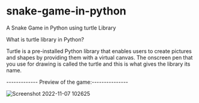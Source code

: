 # snake-game-in-python
A Snake Game in Python using turtle Library

What is turtle library in Python?

Turtle is a pre-installed Python library that enables users to create pictures and shapes by providing them with a virtual canvas.
The onscreen pen that you use for drawing is called the turtle and this is what gives the library its name.

------------- Preview of the game:---------------

![Screenshot 2022-11-07 102625](https://user-images.githubusercontent.com/99202913/200229553-5ce91827-064d-408f-be59-da8fc0a6d395.png)


